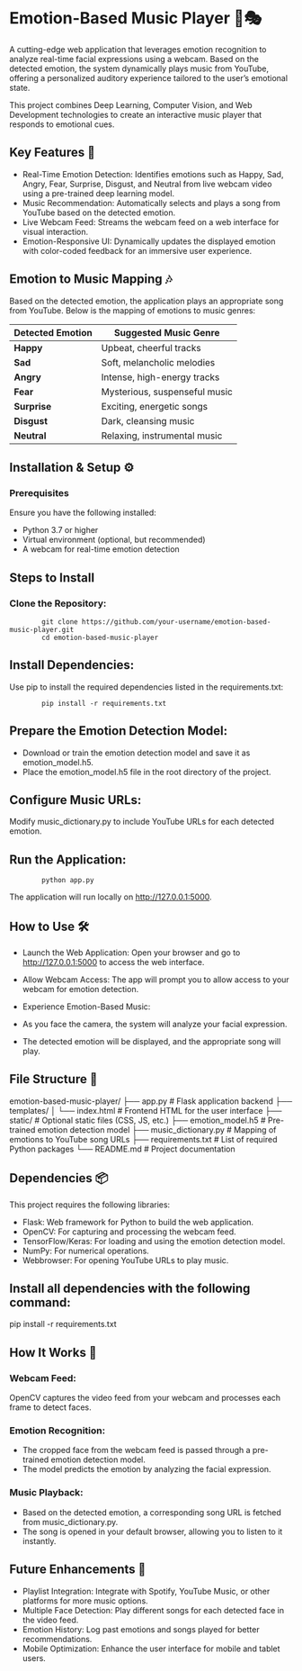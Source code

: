 # Emotion-Based Music Player 🎵🎭

A cutting-edge web application that leverages emotion recognition to analyze real-time facial expressions using a webcam. Based on the detected emotion, the system dynamically plays music from YouTube, offering a personalized auditory experience tailored to the user’s emotional state.

This project combines Deep Learning, Computer Vision, and Web Development technologies to create an interactive music player that responds to emotional cues.

## Key Features 🌟

- Real-Time Emotion Detection: Identifies emotions such as Happy, Sad, Angry, Fear, Surprise, Disgust, and Neutral from live webcam video using a pre-trained deep learning model.
- Music Recommendation: Automatically selects and plays a song from YouTube based on the detected emotion.
- Live Webcam Feed: Streams the webcam feed on a web interface for visual interaction.
- Emotion-Responsive UI: Dynamically updates the displayed emotion with color-coded feedback for an immersive user experience.

## Emotion to Music Mapping 🎶

Based on the detected emotion, the application plays an appropriate song from YouTube. Below is the mapping of emotions to music genres:

| **Detected Emotion**  | **Suggested Music Genre**            |
|-----------------------|--------------------------------------|
| **Happy**             | Upbeat, cheerful tracks             |
| **Sad**               | Soft, melancholic melodies          |
| **Angry**             | Intense, high-energy tracks         |
| **Fear**              | Mysterious, suspenseful music       |
| **Surprise**          | Exciting, energetic songs           |
| **Disgust**           | Dark, cleansing music               |
| **Neutral**           | Relaxing, instrumental music        |

## Installation & Setup ⚙️

### Prerequisites

Ensure you have the following installed:

- Python 3.7 or higher
- Virtual environment (optional, but recommended)
- A webcam for real-time emotion detection

## Steps to Install

### Clone the Repository:

            git clone https://github.com/your-username/emotion-based-music-player.git
            cd emotion-based-music-player


## Install Dependencies:

Use pip to install the required dependencies listed in the requirements.txt:

            pip install -r requirements.txt

## Prepare the Emotion Detection Model:

- Download or train the emotion detection model and save it as emotion_model.h5.
- Place the emotion_model.h5 file in the root directory of the project.

## Configure Music URLs:

Modify music_dictionary.py to include YouTube URLs for each detected emotion.

## Run the Application:

            python app.py

The application will run locally on http://127.0.0.1:5000.

## How to Use 🛠️

- Launch the Web Application: Open your browser and go to http://127.0.0.1:5000 to access the web interface.

- Allow Webcam Access: The app will prompt you to allow access to your webcam for emotion detection.

- Experience Emotion-Based Music:

- As you face the camera, the system will analyze your facial expression.

- The detected emotion will be displayed, and the appropriate song will play.


## File Structure 📁

emotion-based-music-player/
├── app.py                     # Flask application backend
├── templates/
│   └── index.html             # Frontend HTML for the user interface
├── static/                    # Optional static files (CSS, JS, etc.)
├── emotion_model.h5           # Pre-trained emotion detection model
├── music_dictionary.py        # Mapping of emotions to YouTube song URLs
├── requirements.txt           # List of required Python packages
└── README.md                  # Project documentation

## Dependencies 📦

This project requires the following libraries:

- Flask: Web framework for Python to build the web application.
- OpenCV: For capturing and processing the webcam feed.
- TensorFlow/Keras: For loading and using the emotion detection model.
- NumPy: For numerical operations.
- Webbrowser: For opening YouTube URLs to play music.

## Install all dependencies with the following command:

pip install -r requirements.txt

## How It Works 🤔

### Webcam Feed:

OpenCV captures the video feed from your webcam and processes each frame to detect faces.

### Emotion Recognition:

- The cropped face from the webcam feed is passed through a pre-trained emotion detection model.
- The model predicts the emotion by analyzing the facial expression.

### Music Playback:

- Based on the detected emotion, a corresponding song URL is fetched from music_dictionary.py.
- The song is opened in your default browser, allowing you to listen to it instantly.

## Future Enhancements 🚀

- Playlist Integration: Integrate with Spotify, YouTube Music, or other platforms for more music options.
- Multiple Face Detection: Play different songs for each detected face in the video feed.
- Emotion History: Log past emotions and songs played for better recommendations.
- Mobile Optimization: Enhance the user interface for mobile and tablet users.